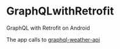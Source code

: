 # GraphQLwithRetrofit
GraphQL with Retrofit on Android

The app calls to [graphql-weather-api](https://github.com/konstantinmuenster/graphql-weather-api)
